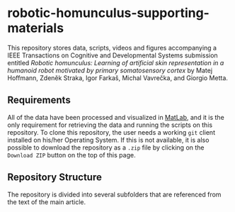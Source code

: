 # robotic-homunculus-supporting-materials

This repository stores data, scripts, videos and figures accompanying a IEEE Transactions on Cognitive and Developmental Systems submission entitled _Robotic homunculus: Learning of artificial skin representation in a humanoid robot motivated by primary somatosensory cortex_ by Matej Hoffmann, Zdeněk Straka, Igor Farkaš, Michal Vavrečka, and Giorgio Metta.

## Requirements

All of the data have been processed and visualized in [MatLab](http://www.mathworks.com/products/matlab/), and it is the only requirement for retrieving the data and running the scripts on this repository.
To clone this repository, the user needs a working `git` client installed on his/her Operating System. If this is not available, it is also possible to download the repository as a `.zip` file by clicking on the `Download ZIP` button on the top of this page.

## Repository Structure

The repository is divided into several subfolders that are referenced from the text of the main article.

